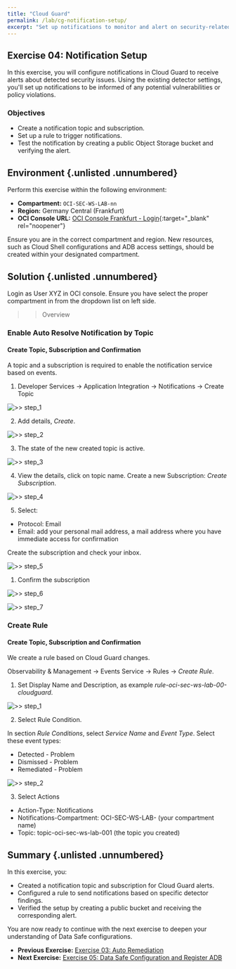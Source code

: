 ```yaml
---
title: "Cloud Guard"
permalink: /lab/cg-notification-setup/
excerpt: "Set up notifications to monitor and alert on security-related events."
---
```

<!-- markdownlint-disable MD013 -->
<!-- markdownlint-disable MD024 -->
<!-- markdownlint-disable MD029 -->
<!-- markdownlint-disable MD033 -->

## Exercise 04: Notification Setup

In this exercise, you will configure notifications in Cloud Guard to receive
alerts about detected security issues. Using the existing detector settings,
you'll set up notifications to be informed of any potential vulnerabilities or
policy violations.

### Objectives

- Create a notification topic and subscription.
- Set up a rule to trigger notifications.
- Test the notification by creating a public Object Storage bucket and verifying
  the alert.

## Environment {.unlisted .unnumbered}

Perform this exercise within the following environment:

- **Compartment:** `OCI-SEC-WS-LAB-nn`
- **Region:** Germany Central (Frankfurt)
- **OCI Console URL:** [OCI Console Frankfurt - Login](https://console.eu-frankfurt-1.oraclecloud.com){:target="_blank" rel="noopener"}

Ensure you are in the correct compartment and region. New resources, such as
Cloud Shell configurations and ADB access settings, should be created within
your designated compartment.

## Solution {.unlisted .unnumbered}

Login as User XYZ in OCI console. Ensure you have select the proper compartment
in from the dropdown list on left side.

>> Overview

### Enable Auto Resolve Notification by Topic

#### Create Topic, Subscription and Confirmation

A topic and a subscription is required to enable the notification service based
on events.

1. Developer Services -> Application Integration -> Notifications -> Create Topic

![>> step_1](../../images/screenshot-cloud-guard-notifications_1.jpg)

2. Add details, _Create_.

![>> step_2](../../images/screenshot-cloud-guard-notifications_2.jpg)

3. The state of the new created topic is active.

![>> step_3](../../images/screenshot-cloud-guard-notifications_3.jpg)

4. View the details, click on topic name. Create a new Subscription: _Create Subscription_.

![>> step_4](../../images/screenshot-cloud-guard-notifications_4.jpg)

5. Select:

- Protocol: Email
- Email: add your personal mail address, a mail address where you have immediate
  access for confirmation

Create the subscription and check your inbox.

![>> step_5](../../images/screenshot-cloud-guard-notifications_5.jpg)

1. Confirm the subscription

![>> step_6](../../images/screenshot-cloud-guard-notifications_6.jpg)

![>> step_7](../../images/screenshot-cloud-guard-notifications_7.jpg)

### Create Rule

#### Create Topic, Subscription and Confirmation

We create a rule based on Cloud Guard changes.

Observability & Management -> Events Service -> Rules -> _Create Rule_.

1. Set Display Name and Description, as example _rule-oci-sec-ws-lab-00-cloudguard_.

![>> step_1](../../images/screenshot-cloud-guard-rule_1.jpg)

2. Select Rule Condition.

In section _Rule Conditions_, select _Service Name_ and _Event Type_. Select
these event types:

- Detected - Problem
- Dismissed - Problem
- Remediated - Problem

![>> step_2](../../images/screenshot-cloud-guard-rule_2.jpg)

3. Select Actions

- Action-Type: Notifications
- Notifications-Compartment: OCI-SEC-WS-LAB-<nn> (your compartment name)
- Topic: topic-oci-sec-ws-lab-001 (the topic you created)

## Summary {.unlisted .unnumbered}

In this exercise, you:

- Created a notification topic and subscription for Cloud Guard alerts.
- Configured a rule to send notifications based on specific detector findings.
- Verified the setup by creating a public bucket and receiving the corresponding
  alert.

You are now ready to continue with the next exercise to deepen your understanding
of Data Safe configurations.

<!-- For Pandoc -->
- **Previous Exercise:** [Exercise 03: Auto Remediation](#exercise-03-auto-remediation)
- **Next Exercise:** [Exercise 05: Data Safe Configuration and Register ADB](#exercise-05-configuration-and-register-adb)

<!-- For Jekyll -->
<!-- 
- **Previous Exercise:** [Exercise 03: Auto Remediation](../ex02/2x03-Exercise.md)
- **Next Exercise:** [Exercise 05: Data Safe Configuration and Register ADB](../ex03/3x05-Exercise.md)
-->
